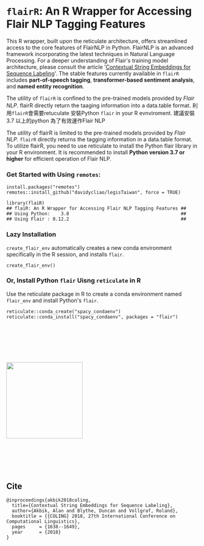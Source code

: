 # `flairR`: An R Wrapper for Accessing Flair NLP Tagging Features

This R wrapper, built upon the reticulate architecture, offers streamlined access to the core features of FlairNLP in Python. FlairNLP is an advanced framework incorporating the latest techniques in Natural Language Processing. For a deeper understanding of Flair's training model architecture, please consult the article '[Contextual String Embeddings for Sequence Labeling](https://aclanthology.org/C18-1139.pdf)'. The stable features currently available in `flairR` includes __part-of-speech tagging__, __transformer-based sentiment analysis__, and __named entity recognition__. 

The utility of `flairR` is confined to the pre-trained models provided by _Flair NLP_. flairR directly return the taaging information into a data.table format. 利用`flairR`會需要retuculate 安裝Python `flair` in your R evnviroment. 建議安裝3.7 以上的python 為了有效運作Flair NLP


The utility of flairR is limited to the pre-trained models provided by _Flair NLP_. `flairR` directly returns the tagging information in a data.table format. To utilize flairR, you need to use reticulate to install the Python flair library in your R environment. It is recommended to install __Python version 3.7 or higher__ for efficient operation of Flair NLP.

### Get Started with Using `remotes`:

```
install.packages("remotes")
remotes::install_github("davidycliao/legisTaiwan", force = TRUE)
```

```
library(flaiR)
## flaiR: An R Wrapper for Accessing Flair NLP Tagging Features ##
## Using Python:    3.8                                         ##
## Using Flair : 0.12.2                                         ##
```


### Lazy Installation 

`create_flair_env` automatically creates a new conda environment specifically in
the R session, and installs `flair`.

```
create_flair_env()
```

### Or, Install Python `flair` Uisng `reticulate` in R

Use the reticulate package in R to create a conda environment named  `flair_env` 
and install Python's `flair`.

```
reticulate::conda_create("spacy_condaenv")  
reticulate::conda_install("spacy_condaenv", packages = "flair")  
```




# 
# <br />
# <img src="https://raw.githack.com/yl17124/asmcjr/master/vignettes/book_image.jpg" width="200" align="center" />  
# &nbsp;
# 
# 








##  Cite
```
@inproceedings{akbik2018coling,
  title={Contextual String Embeddings for Sequence Labeling},
  author={Akbik, Alan and Blythe, Duncan and Vollgraf, Roland},
  booktitle = {{COLING} 2018, 27th International Conference on Computational Linguistics},
  pages     = {1638--1649},
  year      = {2018}
}
```



